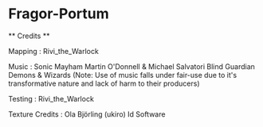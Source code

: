 # Fragor-Portum
** Credits **

Mapping                 : Rivi_the_Warlock
                          
Music                   : Sonic Mayham
                          Martin O'Donnell & Michael Salvatori 
                          Blind Guardian
                          Demons & Wizards
                          (Note: Use of music falls under fair-use due to it's transformative nature and lack of harm to their producers)

Testing                 : Rivi_the_Warlock
                          
Texture Credits         : Ola Björling (ukiro)
                          Id Software

